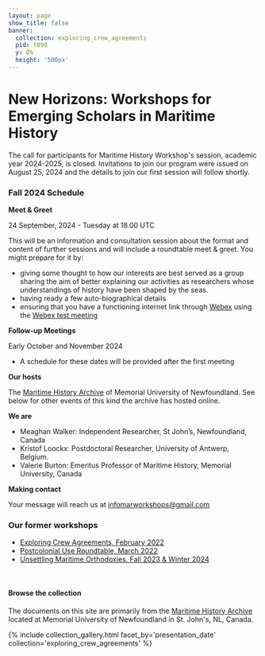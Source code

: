 ```yaml
---
layout: page
show_title: false
banner:
  collection: exploring_crew_agreements
  pid: t090
  y: 0%
  height: '500px'
---
```


# New Horizons: Workshops for Emerging Scholars in Maritime History

The call for participants for Maritime History Workshop's session, academic year 2024-2025, is closed. Invitations to join our program were issued on August 25, 2024 and the details to join our first session will follow shortly.

### Fall 2024 Schedule

**Meet & Greet**

24 September, 2024 - Tuesday at 18.00 UTC

This will be an information and consultation session about the format and content of further sessions and will include a roundtable meet & greet. You might prepare for it by:
-  giving some thought to how our interests are best served as a group sharing the aim of better explaining our activities as researchers whose understandings of history have been shaped by the seas.
- having ready a few auto-biographical details
- ensuring that you have a functioning internet link through [Webex](https://www.webex.com/downloads.html) using the [Webex test meeting](https://www.webex.com/test-meeting.html)

**Follow-up Meetings**

Early October and November 2024
- A schedule for these dates will be provided after the first meeting

**Our hosts**

The [Maritime History Archive](https://mha.mun.ca/) of Memorial University of Newfoundland. See below for other events of this kind the archive has hosted online.

**We are**

- Meaghan Walker: Independent Researcher, St John’s, Newfoundland, Canada
- Kristof Loockx: Postdoctoral Researcher, University of Antwerp, Belgium.
- Valerie Burton: Emeritus Professor of Maritime History, Memorial University, Canada

**Making contact**

Your message will reach us at [infomarworkshops@gmail.com](mailto:infomarworkshops@gmail.com)

### Our former workshops

- [Exploring Crew Agreements, February 2022](https://crewagreementworkshop.github.io/exploring_crew_agreements/expcrewagreements)
- [Postcolonial Use Roundtable, March 2022](https://crewagreementworkshop.github.io/exploring_crew_agreements/postcolonial)
- [Unsettling Maritime Orthodoxies, Fall 2023 & Winter 2024](https://maritimeworkshops.com/orthodoxies/)

<br>

#### Browse the collection

The documents on this site are primarily from the [Maritime History Archive](https://mha.mun.ca/) located at Memorial University of Newfoundland in St. John's, NL, Canada.

{% include collection_gallery.html facet_by='presentation_date' collection='exploring_crew_agreements' %}
